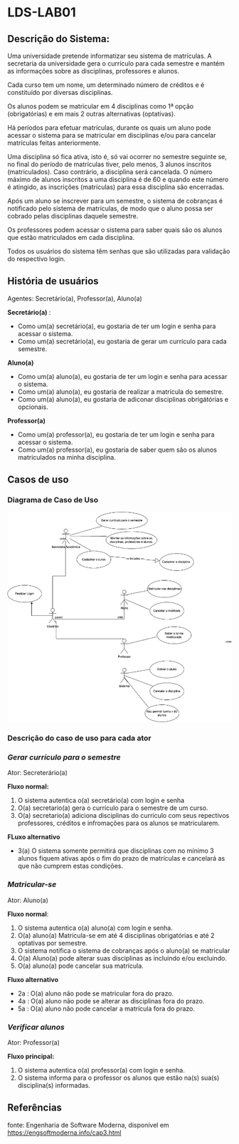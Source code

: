 # LDS-LAB01

## Descrição do Sistema:

Uma universidade pretende informatizar seu sistema de matrículas. A secretaria da universidade gera o currículo para cada semestre e mantém as informações sobre as disciplinas, professores e alunos.

Cada curso tem um nome, um determinado número de créditos e é constituído por diversas disciplinas.

Os alunos podem se matricular em 4 disciplinas como 1ª opção (obrigatórias) e em mais 2 outras alternativas (optativas).

Há períodos para efetuar matrículas, durante os quais um aluno pode acessar o sistema para se matricular em disciplinas e/ou para cancelar matrículas feitas anteriormente.

Uma disciplina só fica ativa, isto é, só vai ocorrer no semestre seguinte se, no final do período de matrículas tiver, pelo menos, 3 alunos inscritos (matriculados). Caso contrário, a disciplina será cancelada. O número máximo de alunos inscritos a uma disciplina é de 60 e quando este número é atingido, as inscrições (matrículas) para essa disciplina são encerradas.

Após um aluno se inscrever para um semestre, o sistema de cobranças é notificado pelo sistema de matrículas, de modo que o aluno possa ser cobrado pelas disciplinas daquele semestre.

Os professores podem acessar o sistema para saber quais são os alunos que estão matriculados em cada disciplina.

Todos os usuários do sistema têm senhas que são utilizadas para validação do respectivo login.


## História de usuários

Agentes: Secretário(a), Professor(a), Aluno(a)


**Secretário(a)** :
* Como um(a) secretário(a), eu gostaria de ter um login e senha para acessar o sistema.
* Como um(a) secretário(a), eu gostaria de gerar um currículo para cada semestre.


**Aluno(a)**
* Como um(a) aluno(a), eu gostaria de ter um login e senha para acessar o sistema.
* Como um(a) aluno(a), eu gostaria de realizar a matrícula do semestre.
* Como um(a) aluno(a), eu gostaria de adiconar disciplinas obrigátórias e opcionais.


**Professor(a)**
* Como um(a) professor(a), eu gostaria de ter um login e senha para acessar o sistema.
* Como um(a) professor(a), eu gostaria de saber quem são os alunos matriculados na minha disciplina.


## Casos de uso

### Diagrama de Caso de Uso
![diagrama de caso de uso](./Projeto/DCU-versao2.png)

### Descrição do caso de uso para cada ator
### *Gerar currículo para o semestre*
Ator: Secreterário(a)

**Fluxo normal:**
1. O sistema autentica o(a) secretário(a) com login e senha
2. O(a) secretario(a) gera o currículo para o semestre de um curso.
3. O(a) secretario(a) adiciona disciplinas do currículo com seus repectivos professores, créditos e infromações para os alunos se matricularem.

**FLuxo alternativo**
* 3(a) O sistema somente permitirá que disciplinas com no mínimo 3 alunos fiquem ativas após o fim do prazo de matrículas e cancelará
as que não cumprem estas condições.



### *Matricular-se*
Ator: Aluno(a)

**Fluxo normal**:
1. O sistema autentica o(a) aluno(a) com login e senha.
2. O(a) aluno(a) Matricula-se em até 4 disciplinas obrigatórias e até 2 optativas por semestre.
3. O sistema notifica o sistema de cobranças após o aluno(a) se matricular
4. O(a) Aluno(a) pode alterar suas disciplinas as incluindo e/ou excluindo.
5. O(a) aluno(a) pode cancelar sua matrícula.


**Fluxo alternativo**
* 2a : O(a) aluno não pode se matricular fora do prazo.
* 4a : O(a) aluno não pode se alterar as disciplinas fora do prazo.
* 5a : O(a) aluno não pode cancelar a matrícula fora do prazo.


### *Verificar alunos*
Ator: Professor(a)

**Fluxo principal:**
1. O sistema autentica o(a) professor(a) com login e senha.
2. O sistema informa para o professor os alunos que estão na(s) sua(s) disciplina(s) informadas.

## Referências
fonte: Engenharia de Software Moderna, disponível em https://engsoftmoderna.info/cap3.html